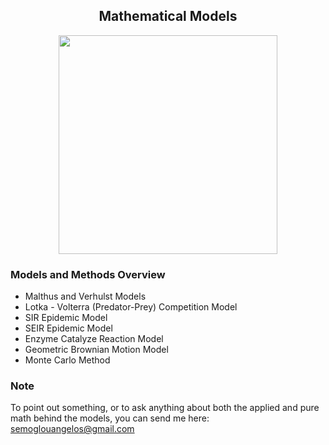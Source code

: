 ## <div align="center"> Mathematical Models
  
<div id="header" align="center">
  <img src="https://rtavenar.github.io/blog/fig/dtw_shift.gif" width="350"/>
</div>

### Models and Methods Overview 

* Malthus  and Verhulst Models 
* Lotka - Volterra (Predator-Prey) Competition Model
* SIR Epidemic Model
* SEIR Epidemic Model
* Enzyme Catalyze Reaction Model
* Geometric Brownian Motion Model
* Monte Carlo Method

### Note
  
To point out something, or to ask anything about both the applied and pure math behind the models, you can send me here: semoglouangelos@gmail.com 

